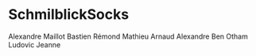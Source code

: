 # SchmilblickSocks

Alexandre Maillot
Bastien Rémond
Mathieu Arnaud
Alexandre Ben Otham
Ludovic Jeanne
